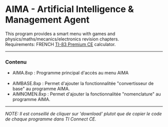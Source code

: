 # AIMA - Artificial Intelligence & Management Agent
This program provides a smart menu with games and physics/maths/mecanics/electronics revision chapters.
<br/>Requirements: FRENCH <a href="https://education.ti.com/fr/france/products/calculatrices-graphiques/ti-83-premium-ce/tabs/overview">TI-83 Premium CE</a> calculator.
<hr/>
<h3>Contenu</h3>
<ul>
<li>AIMA.8xp : Programme principal d'accès au menu AIMA</li>
<br/>
<li>AIMBASE.8xp : Permet d'ajouter la fonctionnalitée "convertisseur de base" au programme AIMA.</li>
<li>AIMNOMEN.8xp : Permet d'ajouter la fonctionnalitée "nomenclature" au programme AIMA.</li>
</ul>
<hr/>
<i>NOTE: Il est conseillé de cliquer sur 'download' plutot que de copier le code de chaque programme dans TI Connect CE.</i>
